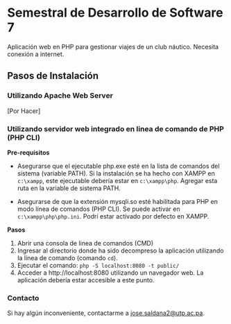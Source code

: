 # Semestral de Desarrollo de Software 7
Aplicaci&oacute;n web en PHP para gestionar viajes de un club n&aacute;utico. Necesita conexi&oacute;n a internet.

## Pasos de Instalaci&oacute;n

### Utilizando Apache Web Server
[Por Hacer]

### Utilizando servidor web integrado en linea de comando de PHP (PHP CLI)
**Pre-requisitos**

- Asegurarse que el ejecutable php.exe est&eacute; en la lista de comandos del sistema (variable PATH). Si la instalaci&oacute;n se ha hecho con XAMPP en `c:\xampp`, este ejecutable deber&iacute;a estar en `c:\xampp\php`. Agregar esta ruta en la variable de sistema PATH. 

- Asegurarse de que la extensi&oacute;n mysqli.so est&eacute; habilitada para PHP en modo l&iacute;nea de comandos (PHP CLI). Se puede activar en `c:\xampp\php\php.ini`. Podr&iacute; estar activado por defecto en XAMPP.

**Pasos**
1. Abrir una consola de linea de comandos (CMD)
2. Ingresar al directorio donde ha sido decompreso la aplicaci&oacute;n utilizando la l&iacute;nea de comando (comando `cd`).
3. Ejecutar el comando: `php -S localhost:8080 -t public/`
4. Acceder a http://localhost:8080 utilizando un navegador web.  La aplicaci&oacute;n deber&iacute;a estar accesible a este punto.

### Contacto
Si hay alg&uacute;n inconveniente, contactarme a jose.saldana2@utp.ac.pa.